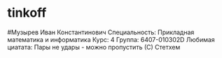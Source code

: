 # tinkoff

#Музырев Иван Константинович
Специальность: Прикладная математика и информатика
Курс: 4 
Группа: 6407-010302D
Любимая циатата: Пары не удары - можно пропустить (С) Стетхем
